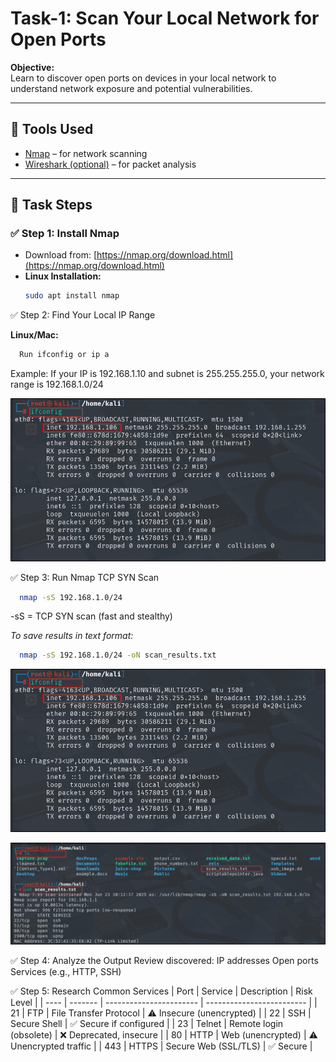 # Task-1: Scan Your Local Network for Open Ports

**Objective:**  
Learn to discover open ports on devices in your local network to understand network exposure and potential vulnerabilities.

---

## 🧰 Tools Used

- [Nmap](https://nmap.org/download.html) – for network scanning
- [Wireshark (optional)](https://www.wireshark.org/download.html) – for packet analysis

---

## 📝 Task Steps

### ✅ Step 1: Install Nmap

- Download from: [https://nmap.org/download.html](https://nmap.org/download.html)
- **Linux Installation:**
  ```bash
  sudo apt install nmap

✅ Step 2: Find Your Local IP Range

  **Linux/Mac:**
  ```bash
    Run ifconfig or ip a
  ```
  Example:
    If your IP is 192.168.1.10 and subnet is 255.255.255.0, your network range is 192.168.1.0/24

  ![image alt](https://github.com/OmmAshutosh/EL_Internship_Task-1/blob/ea62ee04ea5215f4d15ddee95c95e5b5bbcb13cb/2025-06-23%2019_39_41-practice%20kali%20-%20VMware%20Workstation.png)

✅ Step 3: Run Nmap TCP SYN Scan
```bash
  nmap -sS 192.168.1.0/24
  ```
  -sS = TCP SYN scan (fast and stealthy)

  *To save results in text format:*
  ```bash
    nmap -sS 192.168.1.0/24 -oN scan_results.txt
```
![image alt](https://github.com/OmmAshutosh/EL_Internship_Task-1/blob/ea62ee04ea5215f4d15ddee95c95e5b5bbcb13cb/2025-06-23%2019_39_41-practice%20kali%20-%20VMware%20Workstation.png)

![image alt](https://github.com/OmmAshutosh/EL_Internship_Task-1/blob/ea62ee04ea5215f4d15ddee95c95e5b5bbcb13cb/2025-06-23%2019_49_42-practice%20kali%20-%20VMware%20Workstation.png)

✅ Step 4: Analyze the Output
Review discovered:
  IP addresses
  Open ports
  Services (e.g., HTTP, SSH)

✅ Step 5: Research Common Services
| Port | Service | Description             | Risk Level                |
| ---- | ------- | ----------------------- | ------------------------- |
| 21   | FTP     | File Transfer Protocol  | ⚠️ Insecure (unencrypted) |
| 22   | SSH     | Secure Shell            | ✅ Secure if configured    |
| 23   | Telnet  | Remote login (obsolete) | ❌ Deprecated, insecure    |
| 80   | HTTP    | Web (unencrypted)       | ⚠️ Unencrypted traffic    |
| 443  | HTTPS   | Secure Web (SSL/TLS)    | ✅ Secure                  |
